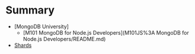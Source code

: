 # Summary

* [MongoDB University]
    * [M101 MongoDB for Node.js Developers](M101JS%3A MongoDB for Node.js Developers/README.md)
* [Shards](shards/shards.md)